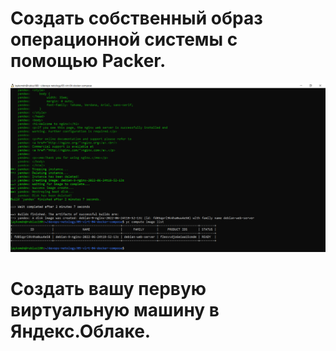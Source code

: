 # Создать собственный образ операционной системы с помощью Packer.
![packer-vm.png](packer-vm.png)
# Создать вашу первую виртуальную машину в Яндекс.Облаке.

